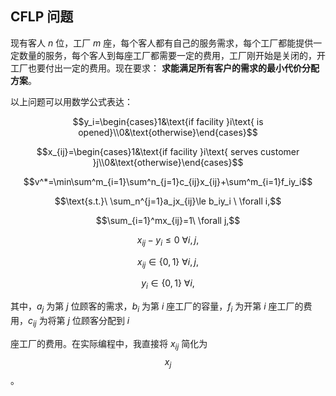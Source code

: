 ## CFLP 问题

现有客人 $n$ 位，工厂 $m$ 座，每个客人都有自己的服务需求，每个工厂都能提供一定数量的服务，每个客人到每座工厂都需要一定的费用，工厂刚开始是关闭的，开工厂也要付出一定的费用。现在要求： **求能满足所有客户的需求的最小代价分配方案**。

以上问题可以用数学公式表达：

$$y_i=\begin{cases}1&\text{if facility }i\text{ is opened}\\0&\text{otherwise}\end{cases}$$

$$x_{ij}=\begin{cases}1&\text{if facility }i\text{ serves customer }j\\0&\text{otherwise}\end{cases}$$

$$v^*=\min\sum^m_{i=1}\sum^n_{j=1}c_{ij}x_{ij}+\sum^m_{i=1}f_iy_i$$

$$\text{s.t.}\ \sum_n^{j=1}a_jx_{ij}\le b_iy_i \ \forall i,$$

$$\sum_{i=1}^mx_{ij}=1\ \forall j,$$

$$x_{ij}-y_i\le0\ \forall i,j,$$

$$x_{ij}\in\{0,1\}\ \forall i, j,$$

$$y_i\in\{0,1\}\ \forall i,$$

其中，$a_j$ 为第 $j$ 位顾客的需求，$b_i$ 为第 $i$ 座工厂的容量，$f_i$ 为开第 $i$ 座工厂的费用，$c_{ij}$ 为将第 $j$ 位顾客分配到 $i$

 座工厂的费用。在实际编程中，我直接将 $x_{ij}$ 简化为 $${x_j}$$。